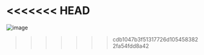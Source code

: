 <<<<<<< HEAD
=======
![image](https://user-images.githubusercontent.com/60480896/154685845-930071df-6ac8-4560-b9ea-30be87d9c07f.png)
>>>>>>> cdb1047b3f51317726d1054583822fa54fdd8a42
